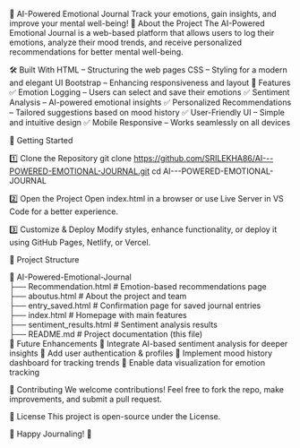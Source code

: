🌟 AI-Powered Emotional Journal
Track your emotions, gain insights, and improve your mental well-being!
📌 About the Project
The AI-Powered Emotional Journal is a web-based platform that allows users to log their emotions, analyze their mood trends, and receive personalized recommendations for better mental well-being.

🛠️ Built With
HTML – Structuring the web pages
CSS – Styling for a modern and elegant UI
Bootstrap – Enhancing responsiveness and layout
🎨 Features
✅ Emotion Logging – Users can select and save their emotions
✅ Sentiment Analysis – AI-powered emotional insights
✅ Personalized Recommendations – Tailored suggestions based on mood history
✅ User-Friendly UI – Simple and intuitive design
✅ Mobile Responsive – Works seamlessly on all devices

🚀 Getting Started

1️⃣ Clone the Repository
git clone https://github.com/SRILEKHA86/AI---POWERED-EMOTIONAL-JOURNAL.git
cd AI---POWERED-EMOTIONAL-JOURNAL

2️⃣ Open the Project
Open index.html in a browser or use Live Server in VS Code for a better experience.

3️⃣ Customize & Deploy
Modify styles, enhance functionality, or deploy it using GitHub Pages, Netlify, or Vercel.

📂 Project Structure

📂 AI-Powered-Emotional-Journal  
 ├── Recommendation.html        # Emotion-based recommendations page  
 ├── aboutus.html               # About the project and team  
 ├── entry_saved.html           # Confirmation page for saved journal entries  
 ├── index.html                 # Homepage with main features  
 ├── sentiment_results.html     # Sentiment analysis results  
 ├── README.md                  # Project documentation (this file)  
🎯 Future Enhancements
🔹 Integrate AI-based sentiment analysis for deeper insights
🔹 Add user authentication & profiles
🔹 Implement mood history dashboard for tracking trends
🔹 Enable data visualization for emotion tracking

💙 Contributing
We welcome contributions! Feel free to fork the repo, make improvements, and submit a pull request.

📜 License
This project is open-source under the License.

🚀 Happy Journaling! 🚀
